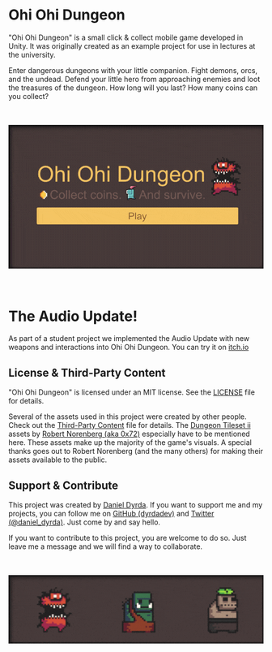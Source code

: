 # Ohi Ohi Dungeon

"Ohi Ohi Dungeon" is a small click & collect mobile game developed in Unity. It was originally created as an example project for use in lectures at the university.

Enter dangerous dungeons with your little companion. Fight demons, orcs, and the undead. Defend your little hero from approaching enemies and loot the treasures of the dungeon. How long will you last? How many coins can you collect?

<p align=center>
    <br>
    <br>
    <a href="./README.md">
        <img src="./Media/ohi_ohi_dungeon_github_preview.gif" alt="Gameplay footage from the game Ohi Ohi Dungeon"/>
    </a>
    <br>
    <br>
    <br>
</p>

# The Audio Update!

As part of a student project we implemented the Audio Update with new weapons and interactions into Ohi Ohi Dungeon. You can try it on [itch.io](https://github.com/Pydes-boop/ohi-ohi-dungeon)

## License & Third-Party Content

"Ohi Ohi Dungeon" is licensed under an MIT license. See the [LICENSE](/LICENSE) file for details.

Several of the assets used in this project were created by other people. Check out the [Third-Party Content](/ThirdPartyContent.md) file for details. The [Dungeon Tileset ii](https://0x72.itch.io/dungeontileset-ii) assets by [Robert Norenberg (aka 0x72)](http://0x72.pl/) especially have to be mentioned here. These assets make up the majority of the game's visuals. A special thanks goes out to Robert Norenberg (and the many others) for making their assets available to the public.

## Support & Contribute

This project was created by [Daniel Dyrda](https://dyrda.page). If you want to support me and my projects, you can follow me on [GitHub (dyrdadev)](https://github.com/dyrdadev) and [Twitter (@daniel_dyrda)](https://twitter.com/daniel_dyrda). Just come by and say hello.

If you want to contribute to this project, you are welcome to do so. Just leave me a message and we will find a way to collaborate.

<p align=center>
    <br>
    <br>
    <a href="./README.md">
        <img src="./Media/Bosses/all_bosses_idle_2.gif" alt="Bosses from the game Ohi Ohi Dungeon"/>
    </a>
</p>
